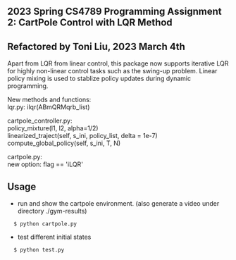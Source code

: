 ## 2023 Spring CS4789 Programming Assignment 2: CartPole Control with LQR Method
## Refactored by Toni Liu, 2023 March 4th 

Apart from LQR from linear control, this package now supports iterative LQR for highly non-linear control tasks such as the swing-up problem.
Linear policy mixing is used to stablize policy updates during dynamic programming.

New methods and functions:  <br>
lqr.py: ilqr(ABmQRMqrb_list)

cartpole_controller.py: <br>
  policy_mixture(l1, l2, alpha=1/2) <br>
  linearized_traject(self, s_ini, policy_list, delta = 1e-7) <br>
  compute_global_policy(self, s_ini, T, N) <br>

cartpole.py:  <br>
  new option: flag == 'iLQR'


## Usage

* run and show the cartpole environment. (also generate a video under directory ./gym-results)
```
  $ python cartpole.py
```
* test different initial states
```
  $ python test.py
```
